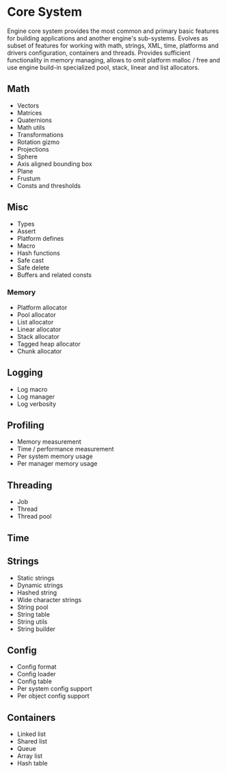 # Core System

Engine core system provides the most common and primary basic features for building applications and another engine's 
sub-systems. Evolves as subset of features for working with math, strings, XML, time, platforms and drivers configuration,
containers and threads. Provides sufficient functionality in memory managing, allows to omit platform malloc / free
and use engine build-in specialized pool, stack, linear and list allocators. 

## Math

* Vectors
* Matrices
* Quaternions
* Math utils
* Transformations
* Rotation gizmo
* Projections
* Sphere
* Axis aligned bounding box
* Plane
* Frustum
* Consts and thresholds

## Misc

* Types
* Assert
* Platform defines
* Macro
* Hash functions
* Safe cast
* Safe delete
* Buffers and related consts

### Memory

* Platform allocator
* Pool allocator
* List allocator
* Linear allocator
* Stack allocator
* Tagged heap allocator
* Chunk allocator

## Logging

* Log macro
* Log manager
* Log verbosity

## Profiling

* Memory measurement
* Time / performance measurement
* Per system memory usage
* Per manager memory usage

## Threading

* Job
* Thread
* Thread pool

## Time

## Strings

* Static strings
* Dynamic strings
* Hashed string
* Wide character strings
* String pool
* String table
* String utils
* String builder

## Config

* Config format
* Config loader
* Config table
* Per system config support
* Per object config support

## Containers

* Linked list
* Shared list
* Queue
* Array list
* Hash table
